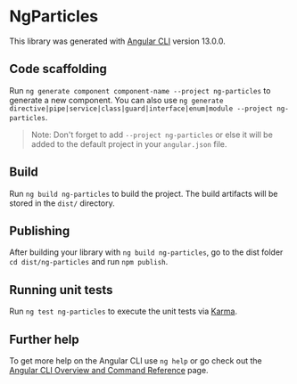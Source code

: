 # NgParticles

This library was generated with [Angular CLI](https://github.com/angular/angular-cli) version 13.0.0.

## Code scaffolding

Run `ng generate component component-name --project ng-particles` to generate a new component. You can also use `ng generate directive|pipe|service|class|guard|interface|enum|module --project ng-particles`.
> Note: Don't forget to add `--project ng-particles` or else it will be added to the default project in your `angular.json` file. 

## Build

Run `ng build ng-particles` to build the project. The build artifacts will be stored in the `dist/` directory.

## Publishing

After building your library with `ng build ng-particles`, go to the dist folder `cd dist/ng-particles` and run `npm publish`.

## Running unit tests

Run `ng test ng-particles` to execute the unit tests via [Karma](https://karma-runner.github.io).

## Further help

To get more help on the Angular CLI use `ng help` or go check out the [Angular CLI Overview and Command Reference](https://angular.io/cli) page.
